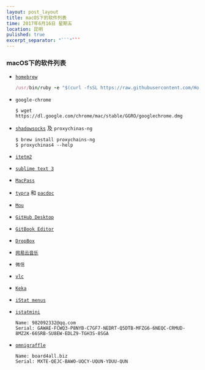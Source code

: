 ```yaml
---
layout: post_layout
title: macOS下的软件列表
time: 2017年6月16日 星期五
location: 昆明
pulished: true
excerpt_separator: "```"```
---
```


### macOS下的软件列表

- [`homebrew`](https://brew.sh/)

    ```ruby
    /usr/bin/ruby -e "$(curl -fsSL https://raw.githubusercontent.com/Homebrew/install/master/install)"
    ```

- `google-chrome`

    ```shell
    $ wget https://dl.google.com/chrome/mac/stable/GGRO/googlechrome.dmg
    ```

- [`shadowsocks`](https://github.com/shadowsocks/shadowsocks-iOS/wiki/Shadowsocks-for-OSX-帮助) 及 `proxychinas-ng`

    ```shell
    $ brew install proxychains-ng
    $ proxychinas4 --help
    ```

- [`itetm2`](https://www.iterm2.com/)

- [`sublime text 3`](http://www.sublimetext.com/)

- [`MacPass`](https://github.com/mstarke/MacPass/releases)

- [`typra`](https://www.typora.io/) 和 [`pacdoc`](http://pandoc.org/installing.html)

- [`Mou`](http://25.io/mou/)

- [`GitHub Desktop`](https://desktop.github.com/)

- [`GitBook Editor`](https://www.gitbook.com/editor/)

- [`DropBox`](https://www.dropbox.com/install)

- [`网易云音乐`](http://music.163.com/#/download)

- `微信`

- [`vlc`](http://www.videolan.org/vlc/download-macosx.html)

- [`Keka`](http://www.kekaosx.com/zh-cn/)

- [`iStat menus`](https://bjango.com/mac/istatmenus/)

- [`istatmini`](https://bjango.com/mac/istatmini/)

    ```
    Name: 982092332@qq.com
    Serial: GAWAE-FCWQ3-P8NYB-C7GF7-NEDRT-Q5DTB-MFZG6-6NEQC-CRMUD-8MZ2K-66SRB-SU8EW-EDLZ9-TGH3S-8SGA
    ```

- [`omnigraffle`](https://www.omnigroup.com/omnigraffle/)

    ```
    Name: board4all.biz
    Serial: MXTE-QEJC-BAWO-UQCY-UQUN-YDUU-QUN
    ```